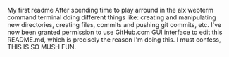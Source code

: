 My first readme
After spending time to play arround in the alx webterm command terminal doing different things like: creating and manipulating new directories, creating files, commits and pushing git commits, etc. I've now been granted permission to use GitHub.com GUI interface to edit this README.md, which is precisely the reason I'm doing this. I must confess, THIS IS SO MUSH FUN. 
